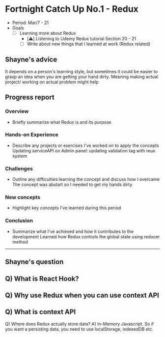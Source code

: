 # Fortnight Catch Up No.1 - Redux
- Period: Mar/7 - 21
- Goals
  - [ ] Learning more about Redux
    - [⚠️] Listening to Udemy Redux tutorial Section 20 - 21
    - [ ] Write about new things that I learned at work (Redux related)
       
## Shayne's advice
It depends on a person's learning style, but sometimes it could be easier to grasp an idea when you are getting your hand dirty. 
Meaning making actual project/ working on actual problem might help

## Progress report 
### Overview
- Briefly summarize what Redux is and its purpose
### Hands-on Experience
- Describe any projects or exercises I've worked on to apply the concepts
  Updating serviceAPI on Admin panel: updating validation tag with reux system
### Challenges
- Outline any difficulties learning the concept and discuss how I overcame
  The concept was abstart so I needed to get my hands dirty
### New concepts
- Highlight key concepts I've learned during this period
### Conclusion
- Summarize what I've achieved and how it contributes to the development
  Learned how Redux controls the global state using reducer method

---------------------------------
## Shayne's question
  Q) What is React Hook?
  ----------------------
  Q) Why use Redux when you can use context API
  ----------------------
  Q) What is context API
  ---------------------
  Q) Where does Redux actually store data?
  A) In-Memory Javascript. So if you want a persisting data, you need to use localStorage, indexedDB etc. 
  
